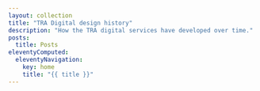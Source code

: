```yaml
---
layout: collection
title: "TRA Digital design history"
description: "How the TRA digital services have developed over time."
posts:
  title: Posts
eleventyComputed:
  eleventyNavigation:
    key: home
    title: "{{ title }}"
---
```

